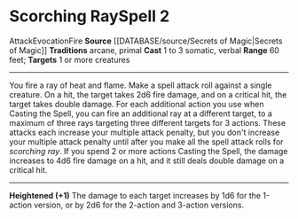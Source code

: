 ﻿---
actions: '[one-action]'
component:
- Somatic
- Verbal
element: Fire
heighten: '+1'
heighten_level: 2, 3, 4, 5, 6, 7, 8, 9, 10
id: '992'
level: '2'
name: Scorching Ray
range: 60 feet
rarity: Common
school: Evocation
source: '[[DATABASE/source/Secrets of Magic|Secrets of Magic]]'
target: 1 or more creatures
tradition:
- Arcane
- Primal
trait:
- '[[DATABASE/trait/Attack|Attack]]'
- '[[DATABASE/trait/Evocation|Evocation]]'
- '[[DATABASE/trait/Fire|Fire]]'
type: Spell

---
# Scorching Ray<span class="item-type">Spell 2</span>

<span class="item-trait">Attack</span><span class="item-trait">Evocation</span><span class="item-trait">Fire</span>
**Source** [[DATABASE/source/Secrets of Magic|Secrets of Magic]] 
**Traditions** arcane, primal
**Cast** <span class="action-icon">1</span> to <span class="action-icon">3</span> somatic, verbal
**Range** 60 feet; **Targets** 1 or more creatures

---
You fire a ray of heat and flame. Make a spell attack roll against a single creature. On a hit, the target takes 2d6 fire damage, and on a critical hit, the target takes double damage.
 For each additional action you use when Casting the Spell, you can fire an additional ray at a different target, to a maximum of three rays targeting three different targets for 3 actions. These attacks each increase your multiple attack penalty, but you don't increase your multiple attack penalty until after you make all the spell attack rolls for _scorching ray_. If you spend 2 or more actions Casting the Spell, the damage increases to 4d6 fire damage on a hit, and it still deals double damage on a critical hit.

---
**Heightened (+1)** The damage to each target increases by 1d6 for the 1-action version, or by 2d6 for the 2-action and 3-action versions.